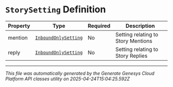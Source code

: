# `StorySetting` Definition

| Property | Type | Required | Description |
|----------|------|----------|-------------|
| mention | [`InboundOnlySetting`](inboundonlysetting-definition.md) | No | Setting relating to Story Mentions |
| reply | [`InboundOnlySetting`](inboundonlysetting-definition.md) | No | Setting relating to Story Replies |

---

*This file was automatically generated by the Generate Genesys Cloud Platform API classes utility on 2025-04-24T15:04:25.592Z*